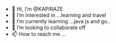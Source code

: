 - 👋 Hi, I’m @KAPIRAZE
- 👀 I’m interested in ...learning and travel 
- 🌱 I’m currently learning ...java js and go.. 
- 💞️ I’m looking to collaborate off
- 📫 How to reach me ...

<!---
KAPIRAZE/KAPIRAZE is a ✨ special ✨ repository because its `README.md` (this file) appears on your GitHub profile.
You can click the Preview link to take a look at your changes.
--->

